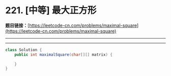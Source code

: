 # 221. [中等] 最大正方形

**题目链接：**[https://leetcode-cn.com/problems/maximal-square](https://leetcode-cn.com/problems/maximal-square)

---

<Cards card="leetcode_221_maximal-square"></Cards>

---

```java
class Solution {
    public int maximalSquare(char[][] matrix) {
        
    }
}
```